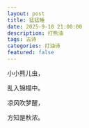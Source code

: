 ```yaml
---
layout: post
title: 猛猛睡
date: 2025-9-10 21:00:00
description: 打熊油
tags: 古诗
categories: 打油诗
featured: false
---
```


小小熊儿虫，

乱入锦榻中。

凉风吹梦醒，

方知是秋浓。
